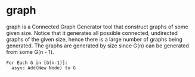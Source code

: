 # graph 

graph is a Connected Graph Generator tool that construct graphs of some given size. Notice that it generates all possible connected, undirected graphs of the given 
size, hence there is a large number of graphs being generated. The graphs are generated by size since G(n) can be generated from some G(n - 1). 

```
For Each G in [G(n-1)]:
  async Add(New Node) to G
```
